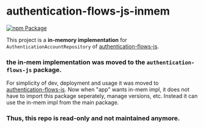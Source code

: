 # authentication-flows-js-inmem

[![npm Package](https://img.shields.io/npm/v/authentication-flows-js-inmem.svg?style=flat-square)](https://www.npmjs.org/package/authentication-flows-js-inmem)

This project is a **in-memory implementation** for `AuthenticationAccountRepository` of
[authentication-flows-js](https://github.com/OhadR/authentication-flows-js).

### the in-mem implementation was moved to the `authentication-flows-js` package.

For simplicity of dev, deployment and usage it was moved to [authentication-flows-js](https://github.com/OhadR/authentication-flows-js).
Now when "app" wants in-mem impl, it does not have to import this package seperately, manage versions, etc. Instead it can use 
the in-mem impl from the main package.

### Thus, this repo is read-only and not maintained anymore.
